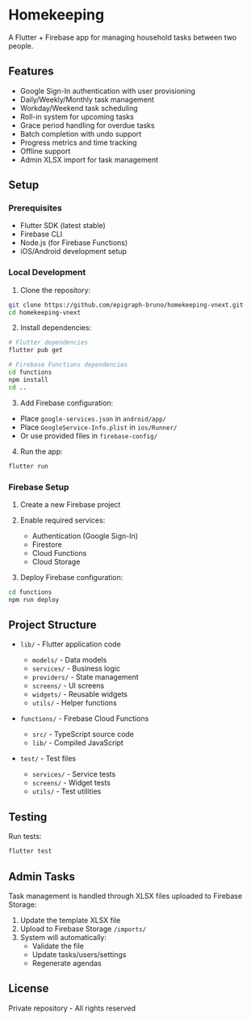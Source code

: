 # Homekeeping

A Flutter + Firebase app for managing household tasks between two people.

## Features

- Google Sign-In authentication with user provisioning
- Daily/Weekly/Monthly task management
- Workday/Weekend task scheduling
- Roll-in system for upcoming tasks
- Grace period handling for overdue tasks
- Batch completion with undo support
- Progress metrics and time tracking
- Offline support
- Admin XLSX import for task management

## Setup

### Prerequisites

- Flutter SDK (latest stable)
- Firebase CLI
- Node.js (for Firebase Functions)
- iOS/Android development setup

### Local Development

1. Clone the repository:
```bash
git clone https://github.com/epigraph-bruno/homekeeping-vnext.git
cd homekeeping-vnext
```

2. Install dependencies:
```bash
# Flutter dependencies
flutter pub get

# Firebase Functions dependencies
cd functions
npm install
cd ..
```

3. Add Firebase configuration:
- Place `google-services.json` in `android/app/`
- Place `GoogleService-Info.plist` in `ios/Runner/`
- Or use provided files in `firebase-config/`

4. Run the app:
```bash
flutter run
```

### Firebase Setup

1. Create a new Firebase project
2. Enable required services:
   - Authentication (Google Sign-In)
   - Firestore
   - Cloud Functions
   - Cloud Storage

3. Deploy Firebase configuration:
```bash
cd functions
npm run deploy
```

## Project Structure

- `lib/` - Flutter application code
  - `models/` - Data models
  - `services/` - Business logic
  - `providers/` - State management
  - `screens/` - UI screens
  - `widgets/` - Reusable widgets
  - `utils/` - Helper functions

- `functions/` - Firebase Cloud Functions
  - `src/` - TypeScript source code
  - `lib/` - Compiled JavaScript

- `test/` - Test files
  - `services/` - Service tests
  - `screens/` - Widget tests
  - `utils/` - Test utilities

## Testing

Run tests:
```bash
flutter test
```

## Admin Tasks

Task management is handled through XLSX files uploaded to Firebase Storage:

1. Update the template XLSX file
2. Upload to Firebase Storage `/imports/`
3. System will automatically:
   - Validate the file
   - Update tasks/users/settings
   - Regenerate agendas

## License

Private repository - All rights reserved